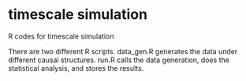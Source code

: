 # timescale simulation
R codes for timescale simulation

There are two different R scripts.
data_gen.R generates the data under different causal structures.
run.R calls the data generation, does the statistical analysis, and stores the results.

